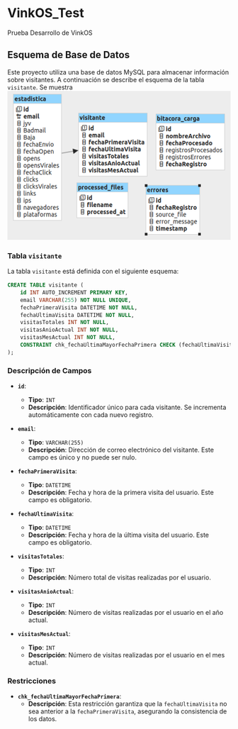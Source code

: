 # VinkOS_Test
Prueba Desarrollo de VinkOS

## Esquema de Base de Datos

Este proyecto utiliza una base de datos MySQL para almacenar información sobre visitantes. A continuación se describe el esquema de la tabla `visitante`. Se muestra ![Diagrama del Proyecto](diagrama.png)


### Tabla `visitante`

La tabla `visitante` está definida con el siguiente esquema:

```sql
CREATE TABLE visitante (
    id INT AUTO_INCREMENT PRIMARY KEY,
    email VARCHAR(255) NOT NULL UNIQUE,
    fechaPrimeraVisita DATETIME NOT NULL,
    fechaUltimaVisita DATETIME NOT NULL,
    visitasTotales INT NOT NULL,
    visitasAnioActual INT NOT NULL,
    visitasMesActual INT NOT NULL,
    CONSTRAINT chk_fechaUltimaMayorFechaPrimera CHECK (fechaUltimaVisita >= fechaPrimeraVisita)
);

```

### Descripción de Campos

- **`id`**:
  - **Tipo**: `INT`
  - **Descripción**: Identificador único para cada visitante. Se incrementa automáticamente con cada nuevo registro.

- **`email`**:
  - **Tipo**: `VARCHAR(255)`
  - **Descripción**: Dirección de correo electrónico del visitante. Este campo es único y no puede ser nulo.

- **`fechaPrimeraVisita`**:
  - **Tipo**: `DATETIME`
  - **Descripción**: Fecha y hora de la primera visita del usuario. Este campo es obligatorio.

- **`fechaUltimaVisita`**:
  - **Tipo**: `DATETIME`
  - **Descripción**: Fecha y hora de la última visita del usuario. Este campo es obligatorio.

- **`visitasTotales`**:
  - **Tipo**: `INT`
  - **Descripción**: Número total de visitas realizadas por el usuario.

- **`visitasAnioActual`**:
  - **Tipo**: `INT`
  - **Descripción**: Número de visitas realizadas por el usuario en el año actual.

- **`visitasMesActual`**:
  - **Tipo**: `INT`
  - **Descripción**: Número de visitas realizadas por el usuario en el mes actual.

### Restricciones

- **`chk_fechaUltimaMayorFechaPrimera`**:
  - **Descripción**: Esta restricción garantiza que la `fechaUltimaVisita` no sea anterior a la `fechaPrimeraVisita`, asegurando la consistencia de los datos.
